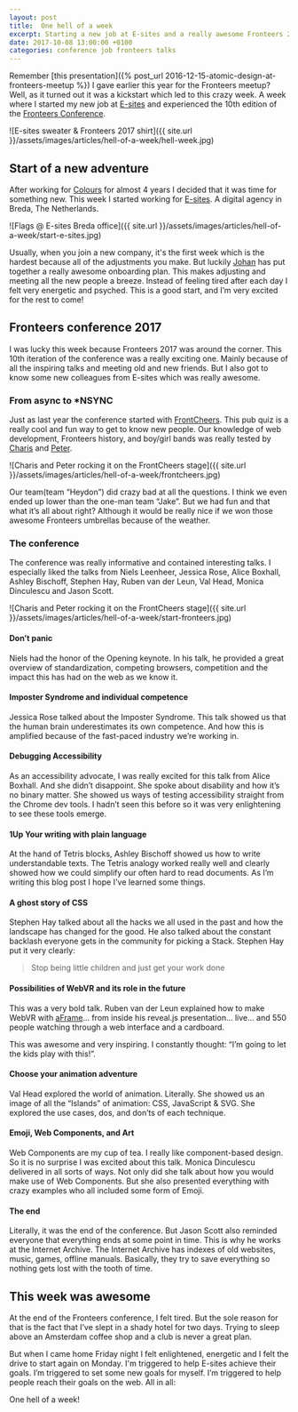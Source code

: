 ```yaml
---
layout: post
title:  One hell of a week
excerpt: Starting a new job at E-sites and a really awesome Fronteers 2017 conference
date: 2017-10-08 13:00:00 +0100
categories: conference job fronteers talks
---
```

Remember [this presentation]({% post_url 2016-12-15-atomic-design-at-fronteers-meetup %}) I gave earlier this year for the Fronteers meetup? Well, as it turned out it was a kickstart which led to this crazy week. A week where I started my new job at [E-sites](https://www.e-sites.nl) and experienced the 10th edition of the [Fronteers Conference](https://fronteers.nl/congres/2017).


![E-sites sweater & Fronteers 2017 shirt]({{ site.url }}/assets/images/articles/hell-of-a-week/hell-week.jpg)

## Start of a new adventure
After working for [Colours](https://www.colours.nl) for almost 4 years I decided that it was time for something new. This week I started working for [E-sites](https://www.e-sites.nl). A digital agency in Breda, The Netherlands.

![Flags @ E-sites Breda office]({{ site.url }}/assets/images/articles/hell-of-a-week/start-e-sites.jpg)

Usually, when you join a new company, it's the first week which is the hardest because all of the adjustments you make. But luckily [Johan](https://twitter.com/jvdnberg) has put together a really awesome onboarding plan. This makes adjusting and meeting all the new people a breeze. Instead of feeling tired after each day I felt very energetic and psyched. This is a good start, and I’m very excited for the rest to come!

## Fronteers conference 2017
I was lucky this week because Fronteers 2017 was around the corner. This 10th iteration of the conference was a really exciting one. Mainly because of all the inspiring talks and meeting old and new friends. But I also got to know some new colleagues from E-sites which was really awesome.

### From async to *NSYNC
Just as last year the conference started with [FrontCheers](https://fronteers.nl/congres/2017/frontcheers). This pub quiz is a really cool and fun way to get to know new people. Our knowledge of web development, Fronteers history, and boy/girl bands was really tested by [Charis](https://twitter.com/charis) and [Peter](https://twitter.com/petervangrieken).

![Charis and Peter rocking it on the FrontCheers stage]({{ site.url }}/assets/images/articles/hell-of-a-week/frontcheers.jpg)

Our team(team “Heydon”) did crazy bad at all the questions. I think we even ended up lower than the one-man team “Jake”. But we had fun and that what it’s all about right? Although it would be really nice if we won those awesome Fronteers umbrellas because of the weather.

### The conference
The conference was really informative and contained interesting talks. I especially liked the talks from Niels Leenheer, Jessica Rose, Alice Boxhall, Ashley Bischoff, Stephen Hay, Ruben van der Leun, Val Head, Monica Dinculescu and Jason Scott.

![Charis and Peter rocking it on the FrontCheers stage]({{ site.url }}/assets/images/articles/hell-of-a-week/start-fronteers.jpg)

#### Don’t panic
Niels had the honor of the Opening keynote. In his talk, he provided a great overview of standardization, competing browsers, competition and the impact this has had on the web as we know it.

#### Imposter Syndrome and individual competence
Jessica Rose talked about the Imposter Syndrome. This talk showed us that the human brain underestimates its own competence. And how this is amplified because of the fast-paced industry we’re working in.

#### Debugging Accessibility
As an accessibility advocate, I was really excited for this talk from Alice Boxhall. And she didn’t disappoint. She spoke about disability and how it’s no binary matter. She showed us ways of testing accessibility straight from the Chrome dev tools. I hadn’t seen this before so it was very enlightening to see these tools emerge.

#### 1Up Your writing with plain language
At the hand of Tetris blocks, Ashley Bischoff showed us how to write understandable texts. The Tetris analogy worked really well and clearly showed how we could simplify our often hard to read documents. As I’m writing this blog post I hope I've learned some things.

#### A ghost story of CSS
Stephen Hay talked about all the hacks we all used in the past and how the landscape has changed for the good. He also talked about the constant backlash everyone gets in the community for picking a Stack. Stephen Hay put it very clearly:

> Stop being little children and just get your work done

#### Possibilities of WebVR and its role in the future
This was a very bold talk. Ruben van der Leun explained how to make WebVR with [aFrame](https://aframe.io/)... from inside his reveal.js presentation... live... and 550 people watching through a web interface and a cardboard.

This was awesome and very inspiring. I constantly thought: “I’m going to let the kids play with this!”.

#### Choose your animation adventure
Val Head explored the world of animation. Literally. She showed us an image of all the “Islands” of animation: CSS, JavaScript & SVG. She explored the use cases, dos, and don’ts of each technique.

#### Emoji, Web Components, and Art
Web Components are my cup of tea. I really like component-based design. So it is no surprise I was excited about this talk. Monica Dinculescu delivered in all sorts of ways. Not only did she talk about how you would make use of Web Components. But she also presented everything with crazy examples who all included some form of Emoji.

#### The end
Literally, it was the end of the conference. But Jason Scott also reminded everyone that everything ends at some point in time. This is why he works at the Internet Archive. The Internet Archive has indexes of old websites, music, games, offline manuals. Basically, they try to save everything so nothing gets lost with the tooth of time.

## This week was awesome
At the end of the Fronteers conference, I felt tired. But the sole reason for that is the fact that I’ve slept in a shady hotel for two days. Trying to sleep above an Amsterdam coffee shop and a club is never a great plan.

But when I came home Friday night I felt enlightened, energetic and I felt the drive to start again on Monday. I'm triggered to help E-sites achieve their goals. I’m triggered to set some new goals for myself. I’m triggered to help people reach their goals on the web. All in all:

<span class="u-h2">One hell of a week!</span>

